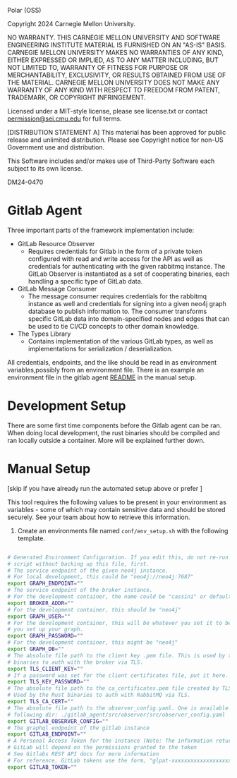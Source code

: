 Polar (OSS)

Copyright 2024 Carnegie Mellon University.

NO WARRANTY. THIS CARNEGIE MELLON UNIVERSITY AND SOFTWARE ENGINEERING
INSTITUTE MATERIAL IS FURNISHED ON AN "AS-IS" BASIS. CARNEGIE MELLON
UNIVERSITY MAKES NO WARRANTIES OF ANY KIND, EITHER EXPRESSED OR IMPLIED, AS
TO ANY MATTER INCLUDING, BUT NOT LIMITED TO, WARRANTY OF FITNESS FOR PURPOSE
OR MERCHANTABILITY, EXCLUSIVITY, OR RESULTS OBTAINED FROM USE OF THE
MATERIAL. CARNEGIE MELLON UNIVERSITY DOES NOT MAKE ANY WARRANTY OF ANY KIND
WITH RESPECT TO FREEDOM FROM PATENT, TRADEMARK, OR COPYRIGHT INFRINGEMENT.

Licensed under a MIT-style license, please see license.txt or contact
permission@sei.cmu.edu for full terms.

[DISTRIBUTION STATEMENT A] This material has been approved for public release
and unlimited distribution.  Please see Copyright notice for non-US
Government use and distribution.

This Software includes and/or makes use of Third-Party Software each subject
to its own license.

DM24-0470

# Gitlab Agent

Three important parts of the framework implementation include:
* GitLab Resource Observer
    * Requires credentials for Gitlab in the form of a private token configured with read and write access for the API as well as credentials for authenticating with the given rabbitmq instance. The GitLab Observer is instantiated as a set of cooperating binaries, each handling a specific type of GitLab data.
* GitLab Message Consumer
    * The message consumer requires credentials for the rabbitmq instance as well and credentials for signing into a given neo4j graph database to publish information to. The consumer transforms specific GitLab data into domain-specified nodes and edges that can be used to tie CI/CD concepts to other domain knowledge.
* The Types Library
    * Contains implementation of the various GitLab types, as well as implementations  for serialization / deserialization.

All credentials, endpoints, and the like should be read in as environment variables,possibly from an environment file. There is an example an environment file in the gitlab agent [README](../../docs/README_gitlab.md) in the manual setup.


# Development Setup

There are some first time components before the Gitlab agent can be ran. When doing local development, the rust binaries should be compiled and ran locally outside a container. More will be explained further down. 


# Manual Setup
[skip if you have already run the automated setup above or prefer ]

This tool requires the following values to be present in your environment as
variables - some of which may contain sensitive data and should be stored
securely. See your team about how to retrieve this information.
1. Create an environments file named `conf/env_setup.sh` with the following template.
```sh

# Generated Environment Configuration. If you edit this, do not re-run dev_stack.sh
# script without backing up this file, first.
# The service endpoint of the given neo4j instance.
# For local development, this could be "neo4j://neo4j:7687"
export GRAPH_ENDPOINT=""
# The service endpoint of the broker instance.
# For the development container, the name could be "cassini" or default to 127.0.0.1:PORT
export BROKER_ADDR=""
# For the development container, this should be "neo4j"
export GRAPH_USER=""
# For the development container, this will be whatever you set it to be when
# you set up your graph.
export GRAPH_PASSWORD=""
# For the development container, this might be "neo4j"
export GRAPH_DB=""
# The absolute file path to the client key .pem file. This is used by the Rust
# binaries to auth with the broker via TLS.
export TLS_CLIENT_KEY=""
# If a password was set for the client certificates file, put it here.
export TLS_KEY_PASSWORD=""
# The absolute file path to the ca_certificates.pem file created by TLS_GEN.
# Used by the Rust binaries to auth with RabbitMQ via TLS.
export TLS_CA_CERT=""
# The absolute file path to the observer_config.yaml. One is available in the
# following dir: ./gitlab_agent/src/observer/src/observer_config.yaml
export GITLAB_OBSERVER_CONFIG=""
# The graphql endpoint of the gitlab instance
export GITLAB_ENDPOINT=""
# A Personal Access Token for the instance (Note: The information returned from
# GitLab will depend on the permissions granted to the token
# See Gitlabs REST API docs for more information
# For reference, GitLab tokens use the form, "glpat-xxxxxxxxxxxxxxxxxxxx"
export GITLAB_TOKEN=""
```